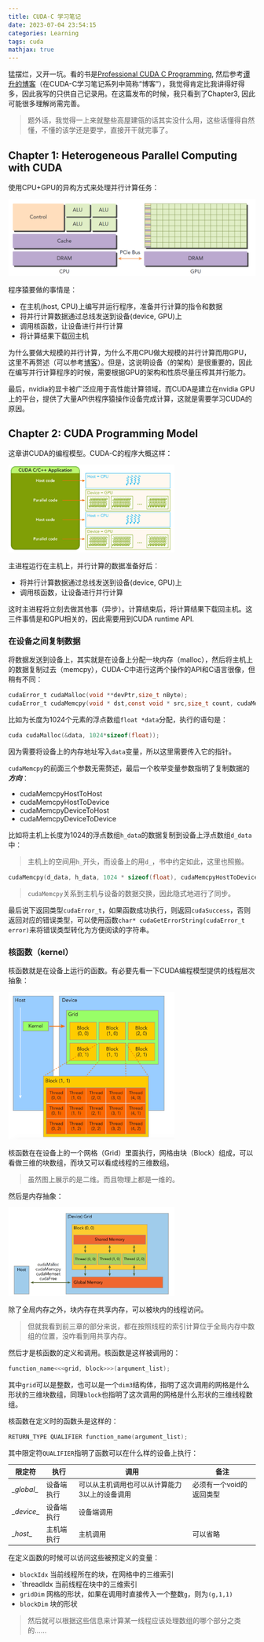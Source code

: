 ```yaml
---
title: CUDA-C 学习笔记
date: 2023-07-04 23:54:15
categories: Learning
tags: cuda
mathjax: true
---
```


猛摆烂，又开一坑。看的书是[Professional CUDA C Programming](https://www.amazon.com/Professional-CUDA-Programming-John-Cheng/dp/1118739329), 然后参考[谭升的博客](https://face2ai.com/program-blog/#GPU%E7%BC%96%E7%A8%8B%EF%BC%88CUDA%EF%BC%89)（在CUDA-C学习笔记系列中简称“博客”），我觉得肯定比我讲得好得多，因此我写的只供自己记录用。在这篇发布的时候，我只看到了Chapter3, 因此可能很多理解尚需完善。

> 题外话，我觉得一上来就整些高屋建瓴的话其实没什么用，这些话懂得自然懂，不懂的该学还是要学，直接开干就完事了。

## Chapter 1: Heterogeneous Parallel Computing with CUDA

使用CPU+GPU的异构方式来处理并行计算任务：

<img src="https://raw.githubusercontent.com/diriLin/blog_img/main/20230705011539.png" style="zoom: 50%;" />

程序猿要做的事情是：

+ 在主机(host, CPU)上编写并运行程序，准备并行计算的指令和数据
+ 将并行计算数据通过总线发送到设备(device, GPU)上
+ 调用核函数，让设备进行并行计算
+ 将计算结果下载回主机

为什么要做大规模的并行计算，为什么不用CPU做大规模的并行计算而用GPU，这里不再赘述（可以参考[博客](https://face2ai.com/program-blog/#GPU%E7%BC%96%E7%A8%8B%EF%BC%88CUDA%EF%BC%89)）。但是，这说明设备（的架构）是很重要的，因此在编写并行计算程序的时候，需要根据GPU的架构和性质尽量压榨其并行能力。

最后，nvidia的显卡被广泛应用于高性能计算领域，而CUDA是建立在nvidia GPU上的平台，提供了大量API供程序猿操作设备完成计算，这就是需要学习CUDA的原因。

## Chapter 2: CUDA Programming Model

这章讲CUDA的编程模型。CUDA-C的程序大概这样：

<img src="https://raw.githubusercontent.com/diriLin/blog_img/main/20230705094911.png" style="zoom: 33%;" />

主进程运行在主机上，并行计算的数据准备好后：

+ 将并行计算数据通过总线发送到设备(device, GPU)上
+ 调用核函数，让设备进行并行计算

这时主进程将立刻去做其他事（异步）。计算结束后，将计算结果下载回主机。这三件事情是和GPU相关的，因此需要用到CUDA runtime API. 

### 在设备之间复制数据

将数据发送到设备上，其实就是在设备上分配一块内存（malloc），然后将主机上的数据复制过去（memcpy），CUDA-C中进行这两个操作的API和C语言很像，但稍有不同：

```c
cudaError_t cudaMalloc(void **devPtr,size_t nByte);
cudaError_t cudaMemcpy(void * dst,const void * src,size_t count, cudaMemcpyKind kind)
```

比如为长度为1024个元素的浮点数组`float *data`分配，执行的语句是：

```c
cuda cudaMalloc(&data, 1024*sizeof(float));
```

因为需要将设备上的内存地址写入`data`变量，所以这里需要传入它的指针。

`cudaMemcpy`的前面三个参数无需赘述，最后一个枚举变量参数指明了复制数据的***方向***：

+ cudaMemcpyHostToHost
+ cudaMemcpyHostToDevice
+ cudaMemcpyDeviceToHost
+ cudaMemcpyDeviceToDevice

比如将主机上长度为1024的浮点数组`h_data`的数据复制到设备上浮点数组`d_data`中：

> 主机上的空间用`h_`开头，而设备上的用`d_`，书中约定如此，这里也照搬。

```c
cudaMemcpy(d_data, h_data, 1024 * sizeof(float), cudaMemcpyHostToDevice);
```

> `cudaMemcpy`关系到主机与设备的数据交换，因此隐式地进行了同步。

最后说下返回类型`cudaError_t`，如果函数成功执行，则返回`cudaSuccess`，否则返回对应的错误类型，可以使用函数`char* cudaGetErrorString(cudaError_t error)`来将错误类型转化为方便阅读的字符串。

### 核函数（kernel）

核函数就是在设备上运行的函数。有必要先看一下CUDA编程模型提供的线程层次抽象：

<img src="https://raw.githubusercontent.com/diriLin/blog_img/main/20230705105946.png" style="zoom:33%;" />

核函数在在设备上的一个网格（Grid）里面执行，网格由块（Block）组成，可以看做三维的块数组，而块又可以看成线程的三维数组。

> 虽然图上展示的是二维。而且物理上都是一维的。

然后是内存抽象：

<img src="https://raw.githubusercontent.com/diriLin/blog_img/main/20230705110209.png" style="zoom:33%;" />

除了全局内存之外，块内存在共享内存，可以被块内的线程访问。

> 但就我看到前三章的部分来说，都在按照线程的索引计算位于全局内存中数组的位置，没咋看到用共享内存。

然后才是核函数的定义和调用。核函数是这样被调用的：

```c
function_name<<<grid, block>>>(argument_list);
```

其中`grid`可以是整数，也可以是一个`dim3`结构体，指明了这次调用的网格是什么形状的三维块数组，同理`block`也指明了这次调用的网格是什么形状的三维线程数组。

核函数在定义时的函数头是这样的：

```c
RETURN_TYPE QUALIFIER function_name(argument_list);
```

其中限定符`QUALIFIER`指明了函数可以在什么样的设备上执行：

| 限定符      | 执行       | 调用                                          | 备注                     |
| ----------- | ---------- | --------------------------------------------- | ------------------------ |
| \__global__ | 设备端执行 | 可以从主机调用也可以从计算能力3以上的设备调用 | 必须有一个void的返回类型 |
| \__device__ | 设备端执行 | 设备端调用                                    |                          |
| \__host__   | 主机端执行 | 主机调用                                      | 可以省略                 |

在定义函数的时候可以访问这些被预定义的变量：

+ `blockIdx` 当前线程所在的块，在网格中的三维索引
+ `threadIdx 当前线程在块中的三维索引
+ `gridDim` 网格的形状，如果在调用时直接传入一个整数`g`，则为`(g,1,1)`
+ `blockDim` 块的形状

> 然后就可以根据这些信息来计算某一线程应该处理数组的哪个部分之类的……
